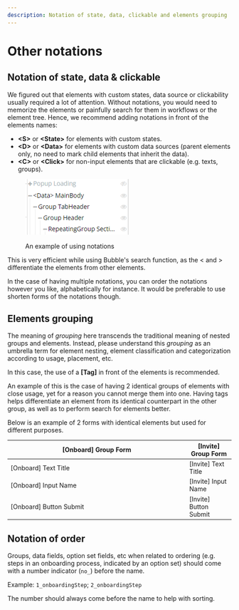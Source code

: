 ```yaml
---
description: Notation of state, data, clickable and elements grouping
---
```


# Other notations

## Notation of state, data & clickable

We figured out that elements with custom states, data source or clickability usually required a lot of attention. Without notations, you would need to memorize the elements or painfully search for them in workflows or the element tree. Hence, we recommend adding notations in front of the elements names:

* **\<S>** or **\<State>** for elements with custom states.
* **\<D>** or **\<Data>** for elements with custom data sources (parent elements only, no need to mark child elements that inherit the data).
* **\<C>** or **\<Click>** for non-input elements that are clickable (e.g. texts, groups).

<figure><img src="../../.gitbook/assets/image (3).png" alt=""><figcaption><p>An example of using notations</p></figcaption></figure>

This is very efficient while using Bubble's search function, as the < and > differentiate the elements from other elements.

In the case of having multiple notations, you can order the notations however you like, alphabetically for instance. It would be preferable to use shorten forms of the notations though.

## Elements grouping&#x20;

The meaning of _grouping_ here transcends the traditional meaning of nested groups and elements. Instead, please understand this _grouping_ as an umbrella term for element nesting, element classification and categorization according to usage, placement, etc.

In this case, the use of a **\[Tag]** in front of the elements is recommended.&#x20;

An example of this is the case of having 2 identical groups of elements with close usage, yet for a reason you cannot merge them into one. Having tags helps differentiate an element from its identical counterpart in the other group, as well as to perform search for elements better.

Below is an example of 2 forms with identical elements but used for different purposes.

<table><thead><tr><th width="388">[Onboard] Group Form</th><th>[Invite] Group Form</th></tr></thead><tbody><tr><td>[Onboard] Text Title</td><td>[Invite] Text Title</td></tr><tr><td>[Onboard] Input Name</td><td>[Invite] Input Name</td></tr><tr><td>[Onboard] Button Submit</td><td>[Invite] Button Submit</td></tr></tbody></table>

## Notation of order

Groups, data fields, option set fields, etc when related to ordering (e.g. steps in an onboarding process, indicated by an option set) should come with a number indicator (`no_`) before the name.

Example: `1_onboardingStep`; `2_onboardingStep`

The number should always come before the name to help with sorting.
